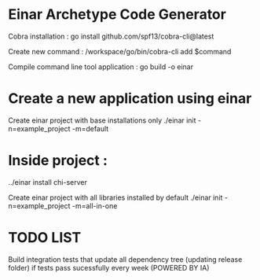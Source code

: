 # Einar Archetype Code Generator

Cobra installation :
go install github.com/spf13/cobra-cli@latest

Create new command :
/workspace/go/bin/cobra-cli add $command

Compile command line tool application : 
go build -o einar

# Create a new application using einar
Create einar project with base installations only
./einar init -n=example_project -m=default

# Inside project :
../einar install chi-server

Create einar project with all libraries installed by default
./einar init -n=example_project -m=all-in-one

# TODO LIST
Build integration tests that update all dependency tree (updating release folder) if tests pass sucessfully every week (POWERED BY IA)
